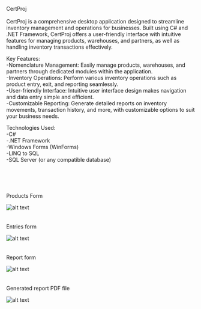 CertProj <br />
 <br />
CertProj is a comprehensive desktop application designed to streamline inventory management and operations for businesses. Built using C# and .NET Framework, CertProj offers a user-friendly interface with intuitive features for managing products, warehouses, and partners, as well as handling inventory transactions effectively.

Key Features:<br />
 -Nomenclature Management: Easily manage products, warehouses, and partners through dedicated modules within the application.<br />
 -Inventory Operations: Perform various inventory operations such as product entry, exit, and reporting seamlessly.<br />
 -User-friendly Interface: Intuitive user interface design makes navigation and data entry simple and efficient.<br />
 -Customizable Reporting: Generate detailed reports on inventory movements, transaction history, and more, with customizable options to suit your business needs.<br />


Technologies Used:<br />
 -C# <br />
 -.NET Framework <br />
 -Windows Forms (WinForms) <br />
 -LINQ to SQL <br />
 -SQL Server (or any compatible database) <br />


<br /><br /><br />

Products Form


![alt text](https://i.imgur.com/3ZXAtFa.png)
<br /><br /><br />
Entries form


![alt text](https://i.imgur.com/7nJpD7w.png)
<br /><br /><br />
Report form


![alt text](https://i.imgur.com/oIrCS6g.png)
<br /><br /><br />
Generated report PDF file


![alt text](https://i.imgur.com/lyu576H.png)


